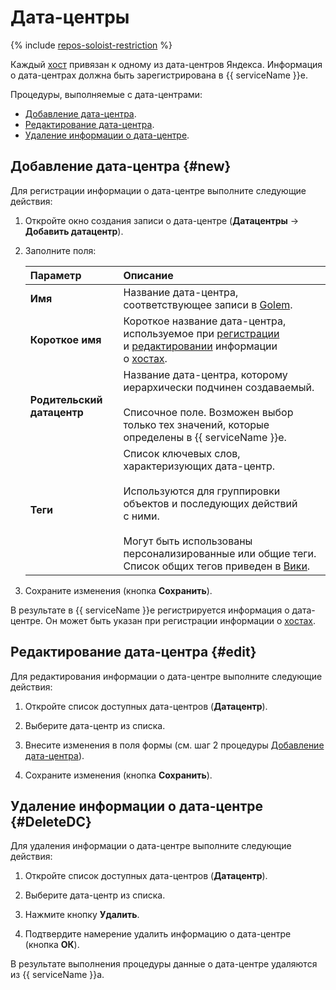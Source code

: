 # Дата-центры

{% include [repos-soloist-restriction](../_includes/task/repos/id-repos/soloist-restriction.md) %}

Каждый [хост](hosts.md) привязан к одному из дата-центров Яндекса. Информация о дата-центрах должна быть зарегистрирована в {{ serviceName }}е.

Процедуры, выполняемые с дата-центрами:

- [Добавление дата-центра](#new).
- [Редактирование дата-центра](#edit).
- [Удаление информации о дата-центре](#DeleteDC).

## Добавление дата-центра {#new}

Для регистрации информации о дата-центре выполните следующие действия:

1. Откройте окно создания записи о дата-центре (**Датацентры** → **Добавить датацентр**).

1. Заполните поля:

    Параметр | Описание
    :--- | :---
    **Имя** | Название дата-центра, соответствующее записи в [Golem](https://golem.yandex-team.ru/).
    **Короткое имя** | Короткое название дата-центра, используемое при [регистрации](hosts.md) и [редактировании](hosts.md) информации о [хостах](hosts.md).
    **Родительский датацентр** | Название дата-центра, которому иерархически подчинен создаваемый.<br/><br/>Списочное поле. Возможен выбор только тех значений, которые определены в {{ serviceName }}е.
    **Теги** | Список ключевых слов, характеризующих дата-центр.<br/><br/>Используются для группировки объектов и последующих действий с ними.<br/><br/>Могут быть использованы персонализированные или общие теги. Список общих тегов приведен в [Вики](https://wiki.yandex-team.ru/conductor/tags).

1. Сохраните изменения (кнопка **Сохранить**).

В результате в {{ serviceName }}е регистрируется информация о дата-центре. Он может быть указан при регистрации информации о [хостах](hosts.md).

## Редактирование дата-центра {#edit}

Для редактирования информации о дата-центре выполните следующие действия:

1. Откройте список доступных дата-центров (**Датацентр**).

1. Выберите дата-центр из списка.

1. Внесите изменения в поля формы (см. шаг 2 процедуры [Добавление дата-центра](#new)).

1. Сохраните изменения (кнопка **Сохранить**).

## Удаление информации о дата-центре {#DeleteDC}

Для удаления информации о дата-центре выполните следующие действия:

1. Откройте список доступных дата-центров (**Датацентр**).

1. Выберите дата-центр из списка.

1. Нажмите кнопку **Удалить**.

1. Подтвердите намерение удалить информацию о дата-центре (кнопка **ОК**).

В результате выполнения процедуры данные о дата-центре удаляются из {{ serviceName }}а.
